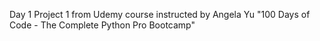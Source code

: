 Day 1 Project 1 from Udemy course instructed by Angela Yu "100 Days of Code - The Complete Python Pro Bootcamp"
